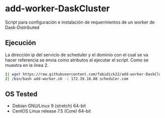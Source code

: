 # add-worker-DaskCluster
Script para configuración e instalación de requermientos de un worker de Dask-Distributed

## Ejecución
La dirección ip del servicio de scheduler y el dominio con el cual se va hacer referencia se envia como atributos al ejecutar el script. Como se muestra en la linea 2.
```bash
1| wget https://raw.githubusercontent.com/fabidick22/add-worker-DaskCluster/master/add-worker.sh
2| /bin/bash add-worker.sh -i 172.19.18.88 scheduler.com
```

## OS Tested
- Debian GNU/Linux 9 (stretch) 64-bit
- CentOS Linux release 7.5 (Core) 64-bit
